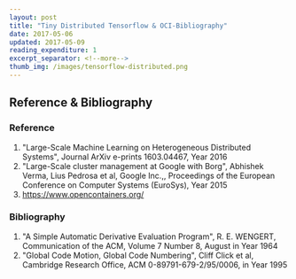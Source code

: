 ```yaml
---
layout: post
title: "Tiny Distributed Tensorflow & OCI-Bibliography"
date: 2017-05-06
updated: 2017-05-09
reading_expenditure: 1
excerpt_separator: <!--more-->
thumb_img: /images/tensorflow-distributed.png
---
```

<!--more-->
## Reference & Bibliography
### Reference
1. <span>"Large-Scale Machine Learning on Heterogeneous Distributed Systems"</span>, Journal <span>ArXiv e-prints<span> 1603.04467, Year 2016
2. <span>"Large-Scale cluster management at Google with Borg"</span>, Abhishek Verma, Lius Pedrosa et al, Google Inc.,, Proceedings of the European Conference on Computer Systems (EuroSys), Year 2015
3. https://www.opencontainers.org/

### Bibliography
1. <span>"A Simple Automatic Derivative Evaluation Program"</span>, R. E. WENGERT, Communication of the ACM, Volume 7 Number 8, August in Year 1964
2. <span>"Global Code Motion, Global Code Numbering"</span>, Cliff Click et al, Cambridge Research Office, ACM 0-89791-679-2/95/0006, in Year 1995
